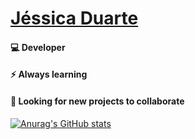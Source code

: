 <h1><u><b> Jéssica Duarte </u></b></h1>

<h4> 💻 Developer </h4>
<h4> ⚡ Always learning </h4>
<h4> 🔆 Looking for new projects to collaborate </h4>

[![Anurag's GitHub stats](https://github-readme-stats.vercel.app/api?username=jduartesn)](https://github.com/anuraghazra/github-readme-stats)

<!-- ### 
**jduartesn/jduartesn** is a ✨ _special_ ✨ repository because its `README.md` (this file) appears on your GitHub profile.

Here are some ideas to get you started:

- 🔭 I’m currently working on ...
- 🌱 I’m currently learning ...
- 👯 I’m looking to collaborate on ...
- 🤔 I’m looking for help with ...
- 💬 Ask me about ...
- 📫 How to reach me: ...
- 😄 Pronouns: ...
- ⚡ Fun fact: ...
-->
